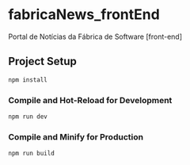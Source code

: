 # fabricaNews_frontEnd
Portal de Notícias da Fábrica de Software [front-end]

## Project Setup

```sh
npm install
```

### Compile and Hot-Reload for Development

```sh
npm run dev
```

### Compile and Minify for Production

```sh
npm run build
```
